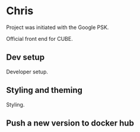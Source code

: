 # Chris

Project was initiated with the Google PSK.

Official front end for CUBE.

## Dev setup

Developer setup.

## Styling and theming

Styling.

## Push a new version to docker hub
